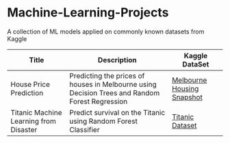 # Machine-Learning-Projects
A collection of ML models applied on commonly known datasets from Kaggle

| Title                  | Description                                                                                      | Kaggle DataSet             |
|------------------------|--------------------------------------------------------------------------------------------------|----------------------------|
| House Price Prediction | Predicting the prices of houses in Melbourne  using Decision Trees and Random Forest Regression  | [Melbourne Housing Snapshot](https://www.kaggle.com/dansbecker/melbourne-housing-snapshot) |
| Titanic Machine Learning from Disaster |  Predict survival on the Titanic using Random Forest Classifier| [Titanic Dataset](https://www.kaggle.com/c/titanic/overview) |
